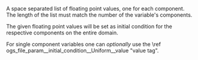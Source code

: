 A space separated list of floating point values, one for each component.
The length of the list must match the number of the variable's components.

The given floating point values will be set as initial condition for the
respective components on the entire domain.

For single component variables one can _optionally_ use the \ref
ogs_file_param__initial_condition__Uniform__value "value tag".
